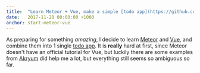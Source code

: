 ```yaml
---
title:  "Learn Meteor + Vue, make a simple [todo app](https://github.com/iamstevendao/meteor-vue-demo)"
date:   2017-11-20 00:00:00 +1000
anchor: start-meteor-vue
---
```

As preparing for something *amazing*, I decide to learn [Meteor](https://www.meteor.com/) and [Vue](https://vuejs.org/), and combine them into 1 single [todo app](https://github.com/iamstevendao/meteor-vue-demo). It is **really** hard at first, since Meteor doesn't have an official tutorial for Vue, but luckily there are some examples from [Akryum](https://github.com/meteor-vue/vue-meteor) did help me a lot, but everything still seems so ambiguous so far.